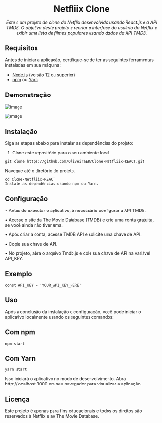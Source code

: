 <h1 align="center">Netfliix Clone</h1> 

<p align="center"><i>Este é um projeto de clone do Netflix desenvolvido usando React.js e a API TMDB. O objetivo deste projeto é recriar a interface do usuário do Netflix e exibir uma lista de filmes populares usando dados da API TMDB.</i></p>



## Requisitos

Antes de iniciar a aplicação, certifique-se de ter as seguintes ferramentas instaladas em sua máquina:

- [Node.js](https://nodejs.org) (versão 12 ou superior)
- [npm](https://www.npmjs.com) ou [Yarn](https://yarnpkg.com)

## Demonstração

![image](https://github.com/OliveiraEK/Clone-Netfliix-REACT/assets/105504749/a0ad1988-902d-4e06-b82e-6f43a1f33527)

![image](https://github.com/OliveiraEK/Clone-Netfliix-REACT/assets/105504749/a7291c69-0e16-47bf-b99f-379b1f09bd94)



## Instalação

Siga as etapas abaixo para instalar as dependências do projeto:

1. Clone este repositório para o seu ambiente local.

```shell
git clone https://github.com/OliveiraEK/Clone-Netfliix-REACT.git
```

Navegue até o diretório do projeto.

```shell
cd Clone-Netfliix-REACT
Instale as dependências usando npm ou Yarn.
```

## Configuração

  • Antes de executar o aplicativo, é necessário configurar a API TMDB.
  
  • Acesse o site da The Movie Database (TMDB) e crie uma conta gratuita, se você ainda não tiver uma.
  
  • Após criar a conta, acesse TMDB API e solicite uma chave de API.
  
  • Copie sua chave de API.
  
  • No projeto, abra o arquivo Tmdb.js e cole sua chave de API na variável API_KEY.

## Exemplo
```shell
const API_KEY = 'YOUR_API_KEY_HERE'
```

## Uso
Após a conclusão da instalação e configuração, você pode iniciar o aplicativo localmente usando os seguintes comandos:

## Com npm
```shell
npm start
```

## Com Yarn
```shell
yarn start
```

Isso iniciará o aplicativo no modo de desenvolvimento. 
Abra http://localhost:3000 em seu navegador para visualizar a aplicação.

## Licença
Este projeto é apenas para fins educacionais e todos os direitos são reservados à Netflix e ao The Movie Database.


